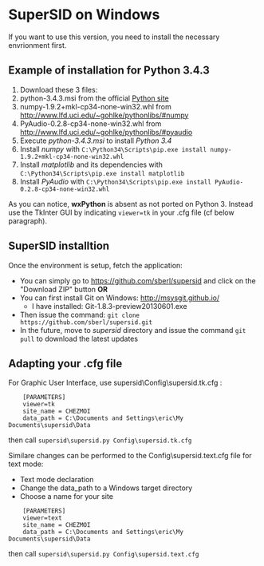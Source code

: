 # SuperSID on Windows

If you want to use this version, you need to install the necessary envrionment first.

## Example of installation for Python 3.4.3

1. Download these 3 files:
  1.  python-3.4.3.msi from the official [Python site](http://python.org)
  2.  numpy-1.9.2+mkl-cp34-none-win32.whl from http://www.lfd.uci.edu/~gohlke/pythonlibs/#numpy
  3.  PyAudio-0.2.8-cp34-none-win32.whl from http://www.lfd.uci.edu/~gohlke/pythonlibs/#pyaudio
2.  Execute *python-3.4.3.msi* to install *Python 3.4*
3.  Install *numpy* with `C:\Python34\Scripts\pip.exe install numpy-1.9.2+mkl-cp34-none-win32.whl`
3.  Install *matplotlib* and its dependencies with `C:\Python34\Scripts\pip.exe install matplotlib`
4.  Install *PyAudio* with `C:\Python34\Scripts\pip.exe install PyAudio-0.2.8-cp34-none-win32.whl`

As you can notice, **wxPython** is absent as not ported on Python 3. Instead use the TkInter GUI by indicating `viewer=tk` in your .cfg file (cf below paragraph).

## SuperSID installtion

Once the environment is setup, fetch the application:
 - You can simply go to https://github.com/sberl/supersid and click on the "Download ZIP" button
**OR**
 - You can first install Git on Windows: http://msysgit.github.io/
	- I have installed: Git-1.8.3-preview20130601.exe
 - Then issue the command: ````git clone https://github.com/sberl/supersid.git````
 - In the future, move to *supersid* directory and issue the command ````git pull```` to download the latest updates


## Adapting your .cfg file

For Graphic User Interface, use supersid\Config\supersid.tk.cfg :
````
	[PARAMETERS]
	viewer=tk
	site_name = CHEZMOI
	data_path = C:\Documents and Settings\eric\My Documents\supersid\Data
````
then call ````supersid\supersid.py Config\supersid.tk.cfg````


Similare changes can be performed to the Config\supersid.text.cfg file for text mode:
 - Text mode declaration 
 - Change the data_path to a Windows target directory
 - Choose a name for your site

````
	[PARAMETERS]
	viewer=text
	site_name = CHEZMOI
	data_path = C:\Documents and Settings\eric\My Documents\supersid\Data
````

then call ````supersid\supersid.py Config\supersid.text.cfg````
